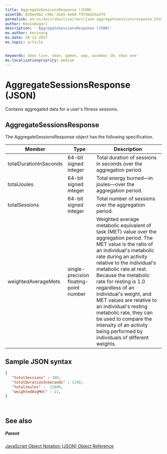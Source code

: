 ```yaml
---
title: AggregateSessionsResponse (JSON)
assetID: 020ee9b2-c96c-2e65-4e6d-f9f4bd25a374
permalink: en-us/docs/xboxlive/rest/json-aggregatesessionsresponse.html
author: KevinAsgari
description: ' AggregateSessionsResponse (JSON)'
ms.author: kevinasg
ms.date: 20-12-2017
ms.topic: article


keywords: xbox live, xbox, games, uwp, windows 10, xbox one
ms.localizationpriority: medium
---
```



# AggregateSessionsResponse (JSON)
Contains aggregated data for a user's fitness sessions. 
<a id="ID4EN"></a>

 
## AggregateSessionsResponse
 
The AggregateSessionsResponse object has the following specification.
 
| Member| Type| Description| 
| --- | --- | --- | 
| totalDurationInSeconds| 64-bit signed integer| Total duration of sessions in seconds over the aggregation period.| 
| totalJoules| 64-bit signed integer| Total energy burned—in joules—over the aggregation period. | 
| totalSessions| 64-bit signed integer| Total number of sessions over the aggregation period.| 
| weightedAverageMets| single-precision floating-point number | Weighted average metabolic equivalent of task (MET) value over the aggregation period. The MET value is the ratio of an individual's metabolic rate during an activity relative to the individual's metabolic rate at rest. Because the metabolic rate for resting is 1.0 regardless of an individual's weight, and MET values are relative to an individual's resting metabolic rate, they can be used to compare the intensity of an activity being performed by individuals of different weights.| 
  
<a id="ID4ESC"></a>

 
## Sample JSON syntax
 

```json
{
   "totalSessions" : 300,
   "totalDurationInSeconds" : 1240,
   "totalJoules" :  21600,
   "weightedAvgMet" : 21,
}

    
```

  
<a id="ID4E2C"></a>

 
## See also
 
<a id="ID4E4C"></a>

 
##### Parent 

[JavaScript Object Notation (JSON) Object Reference](atoc-xboxlivews-reference-json.md)

   